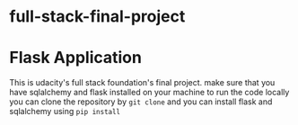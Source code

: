 # full-stack-final-project
# Flask Application
This is udacity's full stack foundation's final project.
make sure that you have sqlalchemy and flask installed on your machine to run the code locally  
you can clone the repository by
`git clone`
and you can install flask and sqlalchemy using `pip install`

